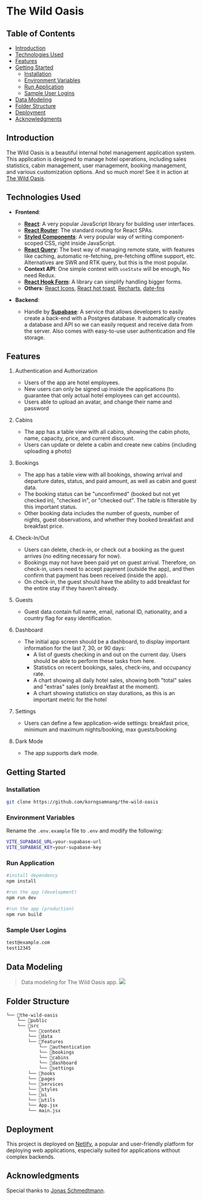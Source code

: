 # The Wild Oasis

## Table of Contents

-   [Introduction](#introduction)
-   [Technologies Used](#technologies-used)
-   [Features](#features)
-   [Getting Started](#getting-started)
    -   [Installation](#installation)
    -   [Environment Variables](#environment-variables)
    -   [Run Application](#run-applicaton)
    -   [Sample User Logins](#sample-user-logins)
-   [Data Modeling](#data-modeling)
-   [Folder Structure](#folder-structure)
-   [Deployment](#deployment)
-   [Acknowledgments](#acknowledgments)

## Introduction

The Wild Oasis is a beautiful internal hotel management application system. This
application is designed to manage hotel operations, including sales statistics,
cabin management, user management, booking management, and various customization
options. And so much more! See it in action at
[The Wild Oasis](https://the-wild-oasis-v3.netlify.app/).

## Technologies Used

-   **Frontend**:

    -   **[React]**: A very popular JavaScript library for building user
        interfaces.
    -   **[React Router]**: The standard routing for React SPAs.
    -   **[Styled Components]**: A very popular way of writing component-scoped
        CSS, right inside JavaScript.
    -   **[React Query]**: The best way of managing remote state, with features
        like caching, automatic re-fetching, pre-fetching offline support, etc.
        Alternatives are SWR and RTK query, but this is the most popular.
    -   **Context API**: One simple context with `useState` will be enough, No
        need Redux.
    -   **[React Hook Form]**: A library can simplify handling bigger forms.
    -   **Others**: [React Icons], [React hot toast], [Recharts], [date-fns]

-   **Backend**:
    -   Handle by **[Supabase]**: A service that allows developers to easily
        create a back-end with a Postgres database. It automatically creates a
        database and API so we can easily request and receive data from the
        server. Also comes with easy-to-use user authentication and file
        storage.

## Features

1. Authentication and Authorization

    - Users of the app are hotel employees.
    - New users can only be signed up inside the applications (to guarantee that
      only actual hotel employees can get accounts).
    - Users able to upload an avatar, and change their name and password

2. Cabins

    - The app has a table view with all cabins, showing the cabin photo, name,
      capacity, price, and current discount.
    - Users can update or delete a cabin and create new cabins (including
      uploading a photo)

3. Bookings

    - The app has a table view with all bookings, showing arrival and departure
      dates, status, and paid amount, as well as cabin and guest data.
    - The booking status can be "unconfirmed" (booked but not yet checked in),
      "checked in", or "checked out". The table is filterable by this important
      status.
    - Other booking data includes the number of guests, number of nights, guest
      observations, and whether they booked breakfast and breakfast price.

4. Check-In/Out

    - Users can delete, check-in, or check out a booking as the guest arrives
      (no editing necessary for now).
    - Bookings may not have been paid yet on guest arrival. Therefore, on
      check-in, users need to accept payment (outside the app), and then confirm
      that payment has been received (inside the app).
    - On check-in, the guest should have the ability to add breakfast for the
      entire stay if they haven’t already.

5. Guests

    - Guest data contain full name, email, national ID, nationality, and a
      country flag for easy identification.

6. Dashboard

    - The initial app screen should be a dashboard, to display important
      information for the last 7, 30, or 90 days:
        - A list of guests checking in and out on the current day. Users should
          be able to perform these tasks from here.
        - Statistics on recent bookings, sales, check-ins, and occupancy rate.
        - A chart showing all daily hotel sales, showing both "total" sales and
          "extras" sales (only breakfast at the moment).
        - A chart showing statistics on stay durations, as this is an important
          metric for the hotel

7. Settings

    - Users can define a few application-wide settings: breakfast price, minimum
      and maximum nights/booking, max guests/booking

8. Dark Mode

    - The app supports dark mode.

## Getting Started

### Installation

```bash
git clone https://github.com/korngsamnang/the-wild-oasis
```

### Environment Variables

Rename the `.env.example` file to `.env` and modify the following:

```bash
VITE_SUPABASE_URL=your-supabase-url
VITE_SUPABASE_KEY=your-supabase-key
```

### Run Application

```bash
#install dependency
npm install

#run the app (development)
npm run dev

#run the app (production)
npm run build
```

### Sample User Logins

```bash
test@example.com
test12345
```

## Data Modeling

> Data modeling for The Wild Oasis app.
> ![](https://github.com/korngsamnang/the-wild-oasis/assets/99709883/fb28ee20-4fd6-4666-9910-2fe6e2f2ee34)

## Folder Structure

```
└── 📁the-wild-oasis
    └── 📁public
    └── 📁src
        └── 📁context
        └── 📁data
        └── 📁features
            └── 📁authentication
            └── 📁bookings
            └── 📁cabins
            └── 📁dashboard
            └── 📁settings
        └── 📁hooks
        └── 📁pages
        └── 📁services
        └── 📁styles
        └── 📁ui
        └── 📁utils
        └── App.jsx
        └── main.jsx
```

## Deployment

This project is deployed on [Netlify](https://app.netlify.com/), a popular and
user-friendly platform for deploying web applications, especially suited for
applications without complex backends.

## Acknowledgments

Special thanks to
[Jonas Schmedtmann](https://twitter.com/jonasschmedtman?lang=en).

[React]: https://react.dev/
[React Query]: https://tanstack.com/query/latest/
[Styled Components]: https://styled-components.com/
[React Router]: https://reactrouter.com/en/main
[React Hook Form]: https://react-hook-form.com/
[React Icons]: https://react-icons.github.io/react-icons/
[React hot toast]: https://react-hot-toast.com/
[Recharts]: https://recharts.org/en-US/
[date-fns]: https://date-fns.org/
[Supabase]: https://supabase.com/
